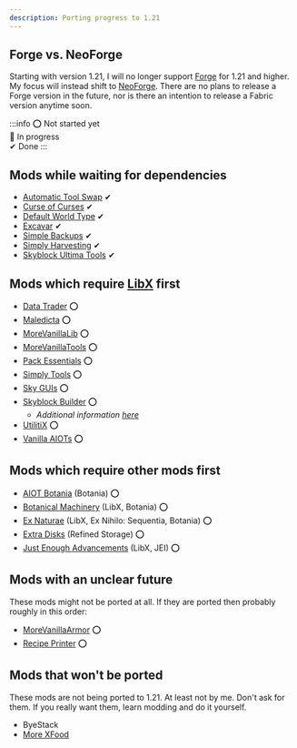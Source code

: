 ```yaml
---
description: Porting progress to 1.21
---
```


## Forge vs. NeoForge

Starting with version 1.21, I will no longer support [Forge](https://files.minecraftforge.net/) for 1.21 and higher. My
focus will instead shift to [NeoForge](https://neoforged.net/). There are no plans to release a Forge version in the
future, nor is there an intention to release a Fabric version anytime soon.

:::info
⭕ Not started yet<br />
🔁 In progress<br />
✔ Done
:::

## Mods while waiting for dependencies
- [Automatic Tool Swap](https://modrinth.com/mod/automatic-tool-swap) ✔
- [Curse of Curses](https://modrinth.com/mod/curse-of-curses) ✔
- [Default World Type](https://modrinth.com/mod/defaultworldtype) ✔
- [Excavar](https://modrinth.com/mod/excavar) ✔
- [Simple Backups](https://modrinth.com/mod/simple-backups) ✔
- [Simply Harvesting](https://modrinth.com/mod/simply-harvesting) ✔
- [Skyblock Ultima Tools](https://modrinth.com/mod/skyblock-ultima-tools) ✔

## Mods which require [LibX](https://github.com/ModdingX/LibX/tree/future "Progress of porting") first
- [Data Trader](https://modrinth.com/mod/data-trader) ⭕
- [Maledicta](https://modrinth.com/mod/maledicta) ⭕
- [MoreVanillaLib](https://modrinth.com/mod/morevanillalib) ⭕
- [MoreVanillaTools](https://modrinth.com/mod/morevanillatools) ⭕
- [Pack Essentials](https://modrinth.com/mod/pack-essentials) ⭕
- [Simply Tools](https://modrinth.com/mod/simply-tools) ⭕
- [Sky GUIs](https://modrinth.com/mod/sky-guis) ⭕
- [Skyblock Builder](https://modrinth.com/mod/skyblock-builder) ⭕
    - *Additional information [here](https://github.com/MelanX/SkyblockBuilder/milestone/1)*
- [UtilitiX](https://modrinth.com/mod/utilitix) ⭕
- [Vanilla AIOTs](https://modrinth.com/mod/vanilla-aiots) ⭕

## Mods which require other mods first
- [AIOT Botania](https://modrinth.com/mod/aiot-botania) (Botania) ⭕
- [Botanical Machinery](https://modrinth.com/mod/botanical-machinery) (LibX, Botania) ⭕
- [Ex Naturae](https://modrinth.com/mod/ex-naturae) (LibX, Ex Nihilo: Sequentia, Botania) ⭕
- [Extra Disks](https://modrinth.com/mod/extra-disks) (Refined Storage) ⭕
- [Just Enough Advancements](https://modrinth.com/mod/jea) (LibX, JEI) ⭕

## Mods with an unclear future

These mods might not be ported at all. If they are ported then probably roughly in this order:

- [MoreVanillaArmor](https://modrinth.com/mod/morevanillaarmor) ⭕
- [Recipe Printer](https://modrinth.com/mod/recipe-printer) ⭕

## Mods that won't be ported

These mods are not being ported to 1.21. At least not by me. Don't ask for them. If you really want them, learn modding
and do it yourself.

- ByeStack
- [More XFood](https://www.curseforge.com/minecraft/mc-mods/morexfood)
